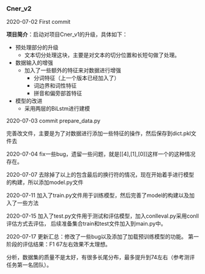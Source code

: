 ### Cner_v2

2020-07-02 First commit

**项目简介**：启动对项目Cner_v1的升级，具体如下：

- 预处理部分的升级
  - 文本切分处理这块，主要是对文本的切分位置和长短句做了处理。
- 数据输入的增强
  - 加入了一些额外的特征来对数据进行增强
    - 分词特征（上一个版本已经加入了）
    - 词边界和词性特征
    - 拼音和偏旁部首特征
- 模型的改进
  - 采用两层的BiLstm进行建模

2020-07-03  commit prepare_data.py

完善改文件，主要是为了对数据进行添加一些特征的操作，然后保存到dict.pkl文件去

2020-07-04 fix一些bug，遗留一些问题，就是[[4],[1],[0]]这样一个的这种情况存在。

2020-07-07 去除掉了以上的包含最后的换行符的情况，现在开始着手进行模型的构建，所以添加model.py文件

2020-07-11 加入了train.py文件用于训练模型，然后完善了model的构建以及加入了一些方法

2020-07-15 加入了test.py文件用于测试和评估模型，加入conlleval.py采用conll评估方式去评估，
后续准备集合train和test文件加入到main.py中。

2020-07-17 更新汇总：修改了一些bug以及添加了加载预训练模型的功能。
第一阶段的评估结果：F1 67左右效果不太理想。

分析，数据集的质量不是太好，有很多长尾分布，最多提升到74左右（参考测评任务第一名团队）。
